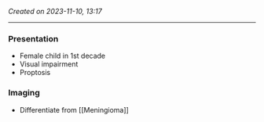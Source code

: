 *Created on 2023-11-10, 13:17* 

---

### Presentation
- Female child in 1st decade
- Visual impairment
- Proptosis 

### Imaging
- Differentiate from [[Meningioma]] 